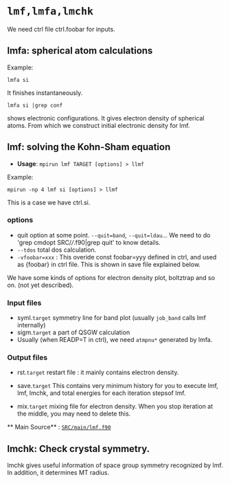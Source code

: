 # `lmf,lmfa,lmchk`

We need ctrl file ctrl.foobar for inputs.


## lmfa: spherical atom calculations
Example:
```
lmfa si 
```
It finishes instantaneously.
```
lmfa si |grep conf
```
shows electronic configurations.
It gives electron density of spherical atoms.
From which we construct initial electronic density for lmf.

## lmf: solving the Kohn-Sham equation

- **Usage**: `mpirun lmf TARGET [options] > llmf`

Example: 
```
mpirun -np 4 lmf si [options] > llmf
```
This is a case we have ctrl.si.

### options
* quit option at some point. `--quit=band`, `--quit=ldau`... We need to do 'grep cmdopt SRC/*/*.f90|grep quit' to know details.
* `--tdos`
total dos calculation.
* `-vfoobar=xxx` : This overide const foobar=yyy defined in ctrl, and used as {foobar} in ctrl file. This is shown in save file explained below.

We have some kinds of options for electron density plot, boltztrap and so on.
(not yet described).

### Input files
- syml.`target`
   symmetry line for band plot (usually `job_band` calls lmf internally)
- sigm.`target`
    a part of QSGW calculation
- Usually (when READP=T in ctrl), we need `atmpnu*` generated by lmfa.

### Output files
* rst.`target`
  restart file : it mainly contains electron density.

* save.`target` 
 This contains very minimum history for you to execute lmf, lmf, lmchk, and total energies for each iteration stepsof lmf.

* mix.`target`
 mixing file for electron density. When you stop iteration at the middle, you may need to delete this.

** Main Source** : [`SRC/main/lmf.f90`](https://github.com/tkotani/ecalj)

## lmchk: Check crystal symmetry.
lmchk gives useful information of space group symmetry recognized by lmf. In addition, it determines MT radius.
